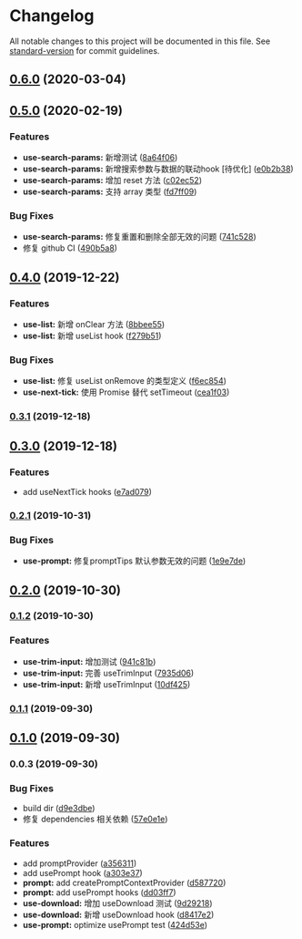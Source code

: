 # Changelog

All notable changes to this project will be documented in this file. See [standard-version](https://github.com/conventional-changelog/standard-version) for commit guidelines.

## [0.6.0](https://github.com/lijinke666/react-7h-hooks/compare/v0.5.0...v0.6.0) (2020-03-04)

## [0.5.0](https://github.com/lijinke666/react-7h-hooks/compare/v0.4.0...v0.5.0) (2020-02-19)


### Features

* **use-search-params:** 新增测试 ([8a64f06](https://github.com/lijinke666/react-7h-hooks/commit/8a64f06be0f1cf0cfcedf345cadff3bd891fc573))
* **use-search-params:** 新增搜索参数与数据的联动hook [待优化] ([e0b2b38](https://github.com/lijinke666/react-7h-hooks/commit/e0b2b380ba5042948bed356f9bea3dc22822aa06))
* **use-search-params:** 增加 reset 方法 ([c02ec52](https://github.com/lijinke666/react-7h-hooks/commit/c02ec52cea9a8345ea294c19659dcedeea1545ee))
* **use-search-params:** 支持 array 类型 ([fd7ff09](https://github.com/lijinke666/react-7h-hooks/commit/fd7ff09456ef63dcb92b517bddda89ff94cb5383))


### Bug Fixes

* **use-search-params:** 修复重置和删除全部无效的问题 ([741c528](https://github.com/lijinke666/react-7h-hooks/commit/741c52841779ed7c5824059de7b50855d1a55ce0))
* 修复 github CI ([490b5a8](https://github.com/lijinke666/react-7h-hooks/commit/490b5a858336ba218fb94437cfa8111472f8f640))

## [0.4.0](https://github.com/lijinke666/react-7h-hooks/compare/v0.3.1...v0.4.0) (2019-12-22)


### Features

* **use-list:** 新增 onClear 方法 ([8bbee55](https://github.com/lijinke666/react-7h-hooks/commit/8bbee5511230f35a95a6352c7ea4b14d067aeafb))
* **use-list:** 新增 useList hook ([f279b51](https://github.com/lijinke666/react-7h-hooks/commit/f279b5138cf5f9c5f0be3651e02fcd10b9bbd2a3))


### Bug Fixes

* **use-list:** 修复 useList onRemove 的类型定义 ([f6ec854](https://github.com/lijinke666/react-7h-hooks/commit/f6ec854693150cfc1ca20b1dd4a309acc3e9b587))
* **use-next-tick:** 使用 Promise 替代 setTimeout ([cea1f03](https://github.com/lijinke666/react-7h-hooks/commit/cea1f03afd31f1f6772d663b317303168d6d9bcb))

### [0.3.1](https://github.com/lijinke666/react-7h-hooks/compare/v0.3.0...v0.3.1) (2019-12-18)

## [0.3.0](https://github.com/lijinke666/react-7h-hooks/compare/v0.2.1...v0.3.0) (2019-12-18)


### Features

* add useNextTick hooks ([e7ad079](https://github.com/lijinke666/react-7h-hooks/commit/e7ad07971ff765a0cfe122a0b3c90cdcec08f9fc))

### [0.2.1](https://github.com/lijinke666/react-7h-hooks/compare/v0.2.0...v0.2.1) (2019-10-31)


### Bug Fixes

* **use-prompt:** 修复promptTips 默认参数无效的问题 ([1e9e7de](https://github.com/lijinke666/react-7h-hooks/commit/1e9e7de5162b05533d3cbe85d7cd764004793623))

## [0.2.0](https://github.com/lijinke666/react-7h-hooks/compare/v0.1.2...v0.2.0) (2019-10-30)

### [0.1.2](https://github.com/lijinke666/react-7h-hooks/compare/v0.1.1...v0.1.2) (2019-10-30)


### Features

* **use-trim-input:** 增加测试 ([941c81b](https://github.com/lijinke666/react-7h-hooks/commit/941c81b))
* **use-trim-input:** 完善 useTrimInput ([7935d06](https://github.com/lijinke666/react-7h-hooks/commit/7935d06))
* **use-trim-input:** 新增 useTrimInput ([10df425](https://github.com/lijinke666/react-7h-hooks/commit/10df425))

### [0.1.1](https://github.com/lijinke666/react-7h-hooks/compare/v0.1.0...v0.1.1) (2019-09-30)

## [0.1.0](https://github.com/lijinke666/react-7h-hooks/compare/v0.0.3...v0.1.0) (2019-09-30)

### 0.0.3 (2019-09-30)


### Bug Fixes

* build dir ([d9e3dbe](https://github.com/lijinke666/react-7h-hooks/commit/d9e3dbe))
* 修复 dependencies 相关依赖 ([57e0e1e](https://github.com/lijinke666/react-7h-hooks/commit/57e0e1e))


### Features

* add promptProvider ([a356311](https://github.com/lijinke666/react-7h-hooks/commit/a356311))
* add usePrompt hook ([a303e37](https://github.com/lijinke666/react-7h-hooks/commit/a303e37))
* **prompt:** add createPromptContextProvider ([d587720](https://github.com/lijinke666/react-7h-hooks/commit/d587720))
* **prompt:** add usePrompt hooks ([dd03ff7](https://github.com/lijinke666/react-7h-hooks/commit/dd03ff7))
* **use-download:** 增加 useDownload 测试 ([9d29218](https://github.com/lijinke666/react-7h-hooks/commit/9d29218))
* **use-download:** 新增 useDownload hook ([d8417e2](https://github.com/lijinke666/react-7h-hooks/commit/d8417e2))
* **use-prompt:** optimize usePrompt test ([424d53e](https://github.com/lijinke666/react-7h-hooks/commit/424d53e))
